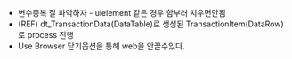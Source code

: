 
- 변수중복 잘 파악하자 - uielement 같은 경우 함부러 지우면안됨
- (REF) dt_TransactionData(DataTable)로 생성된 TransactionItem(DataRow)로 process 진행
- Use Browser 닫기옵션을 통해 web을 안끌수있다.
